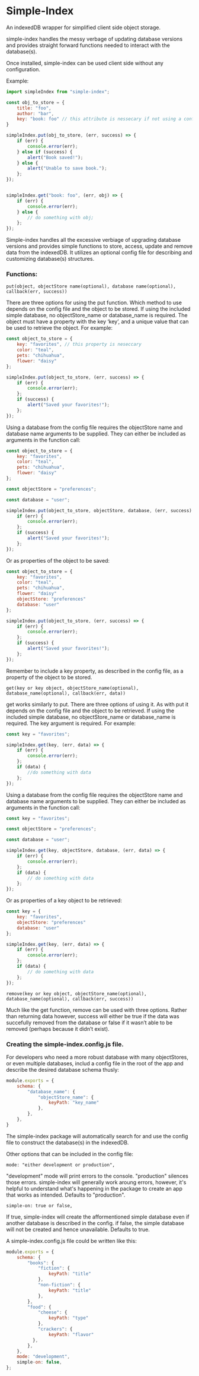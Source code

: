 # Simple-Index
An indexedDB wrapper for simplified client side object storage.

simple-index handles the messy verbage of updating database versions and provides straight forward functions needed to interact with the database(s).

Once installed, simple-index can be used client side without any configuration. 

Example:
```javascript
import simpleIndex from "simple-index";

const obj_to_store = {
	title: "foo",
	author: "bar",
	key: "book: foo" // this attribute is nessecary if not using a config file
}

simpleIndex.put(obj_to_store, (err, success) => {
	if (err) {
		console.error(err);
	} else if (success) {
		alert("Book saved!");
	} else {
		alert("Unable to save book.");
	};
});


simpleIndex.get("book: foo", (err, obj) => {
	if (err) {
		console.error(err);
	} else {
		// do something with obj;
	};
});
```

Simple-index handles all the excessive verbiage of upgrading database versions and provides simple functions to store, access, update and remove data from the indexedDB. It utilizes an optional config file for describing and customizing database(s) structures. 


### Functions:
```
put(object, objectStore name(optional), database name(optional), callback(err, success))
```
There are three options for using the put function. Which method to use depends on the config file and the object to be stored.
If using the included simple database, no objectStore_name or database_name is required. The object must have a property with the key  ‘key’, and a unique value that can be used to retrieve the object. For example:
```javascript
const object_to_store = {
	key: "favorites", // this property is neseccary
	color: "teal",
	pets: "chihuahua",
	flower: "daisy"
};

simpleIndex.put(object_to_store, (err, success) => {
	if (err) {
		console.error(err);
	};
	if (success) {
		alert("Saved your favorites!");
	};
});
```

Using a database from the config file requires the objectStore name and database name arguments to be supplied. They can either be included as arguments in the function call:
```javascript
const object_to_store = {
	key: "favorites",
	color: "teal",
	pets: "chihuahua",
	flower: "daisy"
};

const objectStore = "preferences";

const database = "user";

simpleIndex.put(object_to_store, objectStore, database, (err, success) => {
	if (err) {
		console.error(err);
	};
	if (success) {
		alert("Saved your favorites!");
	};
});
```

Or as properties of the object to be saved:
```javascript
const object_to_store = {
	key: "favorites",
	color: "teal",
	pets: "chihuahua",
	flower: "daisy"
	objectStore: "preferences"
	database: "user"
};

simpleIndex.put(object_to_store, (err, success) => {
	if (err) {
		console.error(err);
	};
	if (success) {
		alert("Saved your favorites!");
	};
});
```

Remember to include a key property, as described in the config file, as a property of the object to be stored.

```
get(key or key object, objectStore_name(optional), database_name(optional), callback(err, data))
```
get works similarly to put. There are three options of using it. As with put it depends on the config file and the object to be retrieved.
If using the included simple database, no objectStore_name or database_name is required. The key argument is required. For example:
```javascript
const key = "favorites";

simpleIndex.get(key, (err, data) => {
	if (err) {
		console.error(err);
	};
	if (data) {
		//do something with data
	};
});
```

Using a database from the config file requires the objectStore name and database name arguments to be supplied. They can either be included as arguments in the function call:
```javascript
const key = "favorites";

const objectStore = "preferences";

const database = "user";

simpleIndex.get(key, objectStore, database, (err, data) => {
	if (err) {
		console.error(err);
	};
	if (data) {
		// do something with data
	};
});
```

Or as properties of a key object to be retrieved:
```javascript
const key = {
	key: "favorites",
	objectStore: "preferences"
	database: "user"
};

simpleIndex.get(key, (err, data) => {
	if (err) {
		console.error(err);
	};
	if (data) {
		// do something with data
	};
});
```
```
remove(key or key object, objectStore_name(optional), database_name(optional), callback(err, success))
```
Much like the get function, remove can be used with three options. Rather than returning data however, success will either be true if the data was succefully removed from the database or false if it wasn’t able to be removed (perhaps because it didn’t exist).  


### Creating the simple-index.config.js file.

For developers who need a more robust database with many objectStores, or even multiple databases, includ a config file in the root of the app and describe the desired database schema thusly:

```javascript
module.exports = {
	schema: {
		"database_name": {
			"objectStore_name": {
				keyPath: "key_name"
			},
		},
	},
}
```

The simple-index package will automatically search for and use the config file to construct the database(s) in the indexedDB. 


Other options that can be included in the config file:
```
mode: "either development or production",
```
"development" mode will print errors to the console. "production" silences those errors. simple-index will generally work aroung errors, however, it's helpful to understand what's happening in the package to create an app that works as intended. Defaults to "production".
```
simple-on: true or false,
```
If true, simple-index will create the afformentioned simple database even if another database is described in the config. if false, the simple database will not be created and hence unavailable. Defaults to true.


A simple-index.config.js file could be written like this:
```javascript
module.exports = {
	schema: {
		"books": {
			"fiction": {
				keyPath: "title"
			},
			"non-fiction": {
				keyPath: "title"
			},
		},
		"food": {
			"cheese": {
				keyPath: "type"
			},
			"crackers": {
				keyPath: "flavor"
		  },
		},
	},
	mode: "development",
	simple-on: false,
};
```